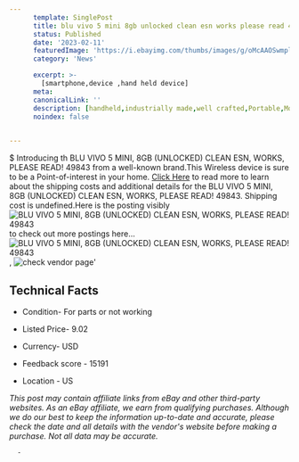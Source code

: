 ```yaml
---
      template: SinglePost
      title: blu vivo 5 mini 8gb unlocked clean esn works please read 49843
      status: Published
      date: '2023-02-11'
      featuredImage: 'https://i.ebayimg.com/thumbs/images/g/oMcAAOSwmplitdRQ/s-l225.jpg'
      category: 'News'

      excerpt: >-
        [smartphone,device ,hand held device]
      meta:
      canonicalLink: ''
      description: [handheld,industrially made,well crafted,Portable,Mobile,Compact,Convenient,Lightweight,Maneuverable,Man-portable,Miniature,Carriable,Hand-held,Light,Holdable,Transportable,Mobile device,Pocket-sized,On-the-go,Wireless,Cordless,Compact size,Convenient size, smartphone,device ,hand held device]
      noindex: false
      

---
```

$
      Introducing th BLU VIVO 5 MINI, 8GB (UNLOCKED) CLEAN ESN, WORKS, PLEASE READ! 49843 from a well-known brand.This Wireless device  is sure to be a Point-of-interest in your home. [Click Here](https://www.ebay.com/itm/185477077383?hash=item2b2f4b9987%3Ag%3AoMcAAOSwmplitdRQ&mkevt=1&mkcid=1&mkrid=711-53200-19255-0&campid=%253CePNCampaignId%253E&customid=%253CreferenceId%253E&toolid=10049) to read more to learn about the shipping costs and additional details for the BLU VIVO 5 MINI, 8GB (UNLOCKED) CLEAN ESN, WORKS, PLEASE READ! 49843. Shipping cost is undefined.Here is the posting visibly ![BLU VIVO 5 MINI, 8GB (UNLOCKED) CLEAN ESN, WORKS, PLEASE READ! 49843](https://i.ebayimg.com/thumbs/images/g/oMcAAOSwmplitdRQ/s-l225.jpg) to check out more postings here... ![BLU VIVO 5 MINI, 8GB (UNLOCKED) CLEAN ESN, WORKS, PLEASE READ! 49843](https://i.ebayimg.com/images/g/oMcAAOSwmplitdRQ/s-l1600.jpg), ![check vendor page](https://origin-galleryplus.ebayimg.com/ws/web/185477077383_2_0_1/225x225.jpg,https://origin-galleryplus.ebayimg.com/ws/web/185477077383_3_0_1/225x225.jpg)'

      

 ## Technical Facts 



     
      

 - Condition- For parts or not working 


      

 - Listed Price- 9.02 


      

 - Currency- USD 


      

 - Feedback score - 15191 


      

 - Location - US 


      
      

 *_This post may contain affiliate links from eBay and other third-party websites. As an eBay affiliate, we earn from qualifying purchases. Although we do our best to keep the information up-to-date and accurate, please check the date and all details with the vendor's website before making a purchase. Not all data may be accurate._*




      -
